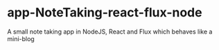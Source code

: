 # app-NoteTaking-react-flux-node
A small note taking app in NodeJS, React and Flux which behaves like a mini-blog
